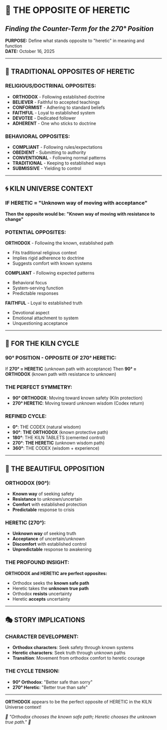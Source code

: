 # 🔄 THE OPPOSITE OF HERETIC
## *Finding the Counter-Term for the 270° Position*

**PURPOSE:** Define what stands opposite to "heretic" in meaning and function  
**DATE:** October 16, 2025

---

## 📖 **TRADITIONAL OPPOSITES OF HERETIC**

### **RELIGIOUS/DOCTRINAL OPPOSITES:**
- **ORTHODOX** - Following established doctrine
- **BELIEVER** - Faithful to accepted teachings
- **CONFORMIST** - Adhering to standard beliefs
- **FAITHFUL** - Loyal to established system
- **DEVOTEE** - Dedicated follower
- **ADHERENT** - One who sticks to doctrine

### **BEHAVIORAL OPPOSITES:**
- **COMPLIANT** - Following rules/expectations
- **OBEDIENT** - Submitting to authority
- **CONVENTIONAL** - Following normal patterns
- **TRADITIONAL** - Keeping to established ways
- **SUBMISSIVE** - Yielding to control

---

## 🌀 **KILN UNIVERSE CONTEXT**

### **IF HERETIC = "Unknown way of moving with acceptance"**
**Then the opposite would be:**
**"Known way of moving with resistance to change"**

### **POTENTIAL OPPOSITES:**

**ORTHODOX** - Following the known, established path
- Fits traditional religious context
- Implies rigid adherence to doctrine
- Suggests comfort with known systems

**COMPLIANT** - Following expected patterns
- Behavioral focus
- System-serving function
- Predictable responses

**FAITHFUL** - Loyal to established truth
- Devotional aspect
- Emotional attachment to system
- Unquestioning acceptance

---

## 🎯 **FOR THE KILN CYCLE**

### **90° POSITION - OPPOSITE OF 270° HERETIC:**

If **270° = HERETIC** (unknown path with acceptance)
Then **90° = ORTHODOX** (known path with resistance to unknown)

### **THE PERFECT SYMMETRY:**
- **90° ORTHODOX**: Moving toward known safety (Kiln protection)
- **270° HERETIC**: Moving toward unknown wisdom (Codex return)

### **REFINED CYCLE:**
- **0°**: THE CODEX (natural wisdom)
- **90°**: **THE ORTHODOX** (known protective path)
- **180°**: THE KILN TABLETS (cemented control)
- **270°**: **THE HERETIC** (unknown wisdom path)
- **360°**: THE CODEX (wisdom + experience)

---

## 💫 **THE BEAUTIFUL OPPOSITION**

### **ORTHODOX (90°):**
- **Known way** of seeking safety
- **Resistance** to unknown/uncertain
- **Comfort** with established protection
- **Predictable** response to crisis

### **HERETIC (270°):**
- **Unknown way** of seeking truth
- **Acceptance** of uncertain/unknown
- **Discomfort** with established control
- **Unpredictable** response to awakening

### **THE PROFOUND INSIGHT:**
**ORTHODOX and HERETIC are perfect opposites:**
- Orthodox seeks the **known safe path**
- Heretic takes the **unknown true path**
- Orthodox **resists** uncertainty
- Heretic **accepts** uncertainty

---

## 🎭 **STORY IMPLICATIONS**

### **CHARACTER DEVELOPMENT:**
- **Orthodox characters**: Seek safety through known systems
- **Heretic characters**: Seek truth through unknown paths
- **Transition**: Movement from orthodox comfort to heretic courage

### **THE CYCLE TENSION:**
- **90° Orthodox**: "Better safe than sorry"
- **270° Heretic**: "Better true than safe"

---

**ORTHODOX** appears to be the perfect opposite of HERETIC in the KILN Universe context! 

*🔄 "Orthodox chooses the known safe path; Heretic chooses the unknown true path." 🔄*